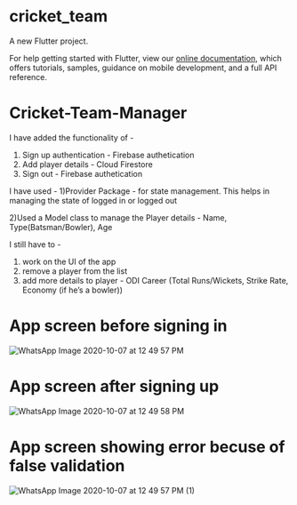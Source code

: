 # cricket_team

A new Flutter project.

For help getting started with Flutter, view our
[online documentation](https://flutter.dev/docs), which offers tutorials,
samples, guidance on mobile development, and a full API reference.
# Cricket-Team-Manager

I have added the functionality of -
1) Sign up authentication - Firebase authetication 
2) Add player details - Cloud Firestore 
3) Sign out - Firebase authetication

I have used -
1)Provider Package - for state management. This helps in managing the state of logged in or logged out

2)Used a Model class to manage the Player details  - Name, Type(Batsman/Bowler), Age

I still have to -
1) work on the UI of the app
2) remove a player from the list
3) add more details to player - ODI Career (Total Runs/Wickets, Strike Rate, Economy (if he’s a bowler))



# App screen before signing in


![WhatsApp Image 2020-10-07 at 12 49 57 PM](https://user-images.githubusercontent.com/32004692/95300107-56da4e80-089c-11eb-86b2-d2a506fbea85.jpeg)


# App screen after signing up


![WhatsApp Image 2020-10-07 at 12 49 58 PM](https://user-images.githubusercontent.com/32004692/95299727-cc91ea80-089b-11eb-8436-0b225d20bf08.jpeg)


# App screen showing error becuse of false validation


![WhatsApp Image 2020-10-07 at 12 49 57 PM (1)](https://user-images.githubusercontent.com/32004692/95300319-a0c33480-089c-11eb-92fe-0ef83da1cf2e.jpeg)






